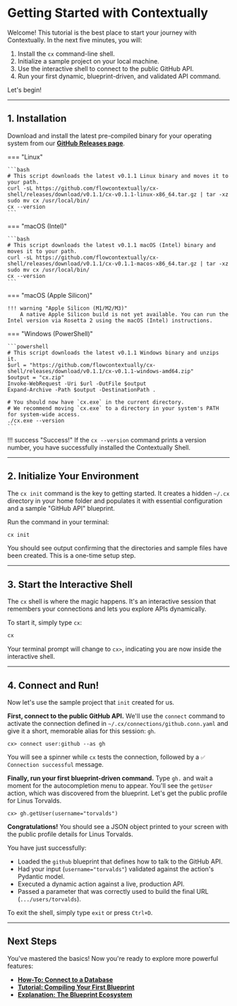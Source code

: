 # Getting Started with Contextually

Welcome! This tutorial is the best place to start your journey with Contextually. In the next five minutes, you will:

1.  Install the `cx` command-line shell.
2.  Initialize a sample project on your local machine.
3.  Use the interactive shell to connect to the public GitHub API.
4.  Run your first dynamic, blueprint-driven, and validated API command.

Let's begin!

---

## 1. Installation

Download and install the latest pre-compiled binary for your operating system from our [**GitHub Releases page**](https://github.com/flowcontextually/cx-shell/releases).

=== "Linux"

    ```bash
    # This script downloads the latest v0.1.1 Linux binary and moves it to your path.
    curl -sL https://github.com/flowcontextually/cx-shell/releases/download/v0.1.1/cx-v0.1.1-linux-x86_64.tar.gz | tar -xz
    sudo mv cx /usr/local/bin/
    cx --version
    ```

=== "macOS (Intel)"

    ```bash
    # This script downloads the latest v0.1.1 macOS (Intel) binary and moves it to your path.
    curl -sL https://github.com/flowcontextually/cx-shell/releases/download/v0.1.1/cx-v0.1.1-macos-x86_64.tar.gz | tar -xz
    sudo mv cx /usr/local/bin/
    cx --version
    ```

=== "macOS (Apple Silicon)"

    !!! warning "Apple Silicon (M1/M2/M3)"
        A native Apple Silicon build is not yet available. You can run the Intel version via Rosetta 2 using the macOS (Intel) instructions.

=== "Windows (PowerShell)"

    ```powershell
    # This script downloads the latest v0.1.1 Windows binary and unzips it.
    $url = "https://github.com/flowcontextually/cx-shell/releases/download/v0.1.1/cx-v0.1.1-windows-amd64.zip"
    $output = "cx.zip"
    Invoke-WebRequest -Uri $url -OutFile $output
    Expand-Archive -Path $output -DestinationPath .

    # You should now have `cx.exe` in the current directory.
    # We recommend moving `cx.exe` to a directory in your system's PATH for system-wide access.
    ./cx.exe --version
    ```

!!! success "Success!"
If the `cx --version` command prints a version number, you have successfully installed the Contextually Shell.

---

## 2. Initialize Your Environment

The `cx init` command is the key to getting started. It creates a hidden `~/.cx` directory in your home folder and populates it with essential configuration and a sample "GitHub API" blueprint.

Run the command in your terminal:

```bash
cx init
```

You should see output confirming that the directories and sample files have been created. This is a one-time setup step.

---

## 3. Start the Interactive Shell

The `cx` shell is where the magic happens. It's an interactive session that remembers your connections and lets you explore APIs dynamically.

To start it, simply type `cx`:

```bash
cx
```

Your terminal prompt will change to `cx>`, indicating you are now inside the interactive shell.

---

## 4. Connect and Run!

Now let's use the sample project that `init` created for us.

**First, connect to the public GitHub API.** We'll use the `connect` command to activate the connection defined in `~/.cx/connections/github.conn.yaml` and give it a short, memorable alias for this session: `gh`.

```
cx> connect user:github --as gh
```

You will see a spinner while `cx` tests the connection, followed by a `✅ Connection successful` message.

**Finally, run your first blueprint-driven command.** Type `gh.` and wait a moment for the autocompletion menu to appear. You'll see the `getUser` action, which was discovered from the blueprint. Let's get the public profile for Linus Torvalds.

```
cx> gh.getUser(username="torvalds")
```

**Congratulations!** You should see a JSON object printed to your screen with the public profile details for Linus Torvalds.

You have just successfully:

- Loaded the `github` blueprint that defines how to talk to the GitHub API.
- Had your input (`username="torvalds"`) validated against the action's Pydantic model.
- Executed a dynamic action against a live, production API.
- Passed a parameter that was correctly used to build the final URL (`.../users/torvalds`).

To exit the shell, simply type `exit` or press `Ctrl+D`.

---

## Next Steps

You've mastered the basics! Now you're ready to explore more powerful features:

- [**How-To: Connect to a Database**](../how-to/connect-database.md)
- [**Tutorial: Compiling Your First Blueprint**](../tutorials/compiling-a-blueprint.md)
- [**Explanation: The Blueprint Ecosystem**](../explanation/blueprint-ecosystem.md)
